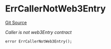 # ErrCallerNotWeb3Entry
[Git Source](https://github.com/Crossbell-Box/Crossbell-Contracts/blob/4ba4e225416bca003567c0e6ae31b9c6258df17e/contracts/libraries/Error.sol)

*Caller is not web3Entry contract*


```solidity
error ErrCallerNotWeb3Entry();
```

